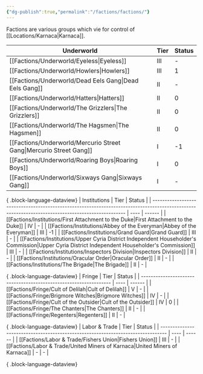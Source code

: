 ```yaml
---
{"dg-publish":true,"permalink":"/factions/factions/"}
---
```


Factions are various groups which vie for control of [[Locations/Karnaca\|Karnaca]].

| Underworld                                                            | Tier | Status |
| --------------------------------------------------------------------- | ---- | ------ |
| [[Factions/Underworld/Eyeless\|Eyeless]]                           | III  | \-     |
| [[Factions/Underworld/Howlers\|Howlers]]                           | III  | 1      |
| [[Factions/Underworld/Dead Eels Gang\|Dead Eels Gang]]             | II   | \-     |
| [[Factions/Underworld/Hatters\|Hatters]]                           | II   | 0      |
| [[Factions/Underworld/The Grizzlers\|The Grizzlers]]               | II   | 0      |
| [[Factions/Underworld/The Hagsmen\|The Hagsmen]]                   | II   | 0      |
| [[Factions/Underworld/Mercurio Street Gang\|Mercurio Street Gang]] | I    | -1     |
| [[Factions/Underworld/Roaring Boys\|Roaring Boys]]                 | I    | 0      |
| [[Factions/Underworld/Sixways Gang\|Sixways Gang]]                 | I    | \-     |

{ .block-language-dataview}
| Institutions                                                                                                                                      | Tier | Status |
| ------------------------------------------------------------------------------------------------------------------------------------------------- | ---- | ------ |
| [[Factions/Institutions/First Attachment to the Duke\|First Attachment to the Duke]]                                                           | IV   | \-     |
| [[Factions/Institutions/Abbey of the Everyman\|Abbey of the Everyman]]                                                                         | III  | -1     |
| [[Factions/Institutions/Grand Guard\|Grand Guard]]                                                                                             | III  | \-     |
| [[Factions/Institutions/Upper Cyria District Independent Householder's Commission\|Upper Cyria District Independent Householder's Commission]] | III  | \-     |
| [[Factions/Institutions/Inspectors Division\|Inspectors Division]]                                                                             | II   | \-     |
| [[Factions/Institutions/Oracular Order\|Oracular Order]]                                                                                       | II   | \-     |
| [[Factions/Institutions/The Brigade\|The Brigade]]                                                                                             | II   | \-     |

{ .block-language-dataview}
| Fringe                                                            | Tier | Status |
| ----------------------------------------------------------------- | ---- | ------ |
| [[Factions/Fringe/Cult of Delilah\|Cult of Delilah]]           | V    | \-     |
| [[Factions/Fringe/Brigmore Witches\|Brigmore Witches]]         | IV   | \-     |
| [[Factions/Fringe/Cult of the Outsider\|Cult of the Outsider]] | IV   | 0      |
| [[Factions/Fringe/The Chanters\|The Chanters]]                 | II   | \-     |
| [[Factions/Fringe/Regenters\|Regenters]]                       | II   | \-     |

{ .block-language-dataview}
| Labor & Trade                                                                    | Tier | Status |
| -------------------------------------------------------------------------------- | ---- | ------ |
| [[Factions/Labor & Trade/Fishers Union\|Fishers Union]]                       | III  | \-     |
| [[Factions/Labor & Trade/United Miners of Karnaca\|United Miners of Karnaca]] | \-   | \-     |

{ .block-language-dataview}

